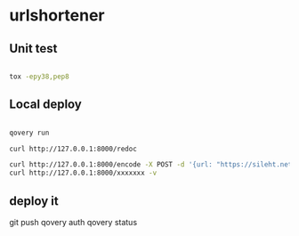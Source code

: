 # urlshortener


## Unit test

```bash

tox -epy38,pep8
```

## Local deploy

```bash

qovery run

curl http://127.0.0.1:8000/redoc

curl http://127.0.0.1:8000/encode -X POST -d '{url: "https://sileht.net"}'
curl http://127.0.0.1:8000/xxxxxxx -v

```

## deploy it
git push
qovery auth
qovery status
